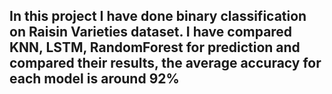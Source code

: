 ## In this project I have done binary classification on Raisin Varieties dataset. I have compared KNN, LSTM, RandomForest for prediction and compared their results, the average accuracy for each model is around 92%
